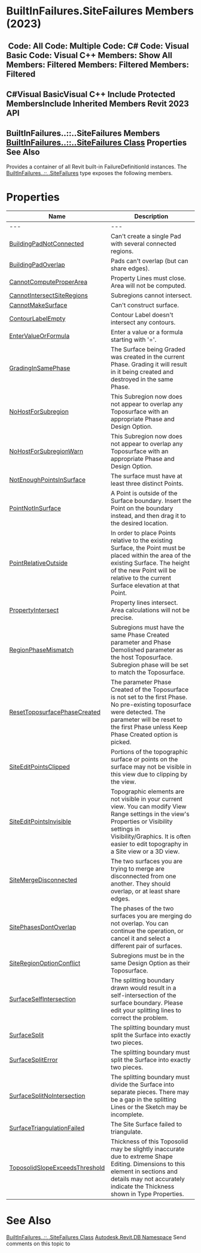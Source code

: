 # BuiltInFailures.SiteFailures Members (2023)

﻿
 Code: All Code: Multiple Code: C# Code: Visual Basic Code: Visual C++  Members: Show All Members: Filtered Members: Filtered Members: Filtered   
---  
C#Visual BasicVisual C++
Include Protected MembersInclude Inherited Members
Revit 2023 API  
---  
BuiltInFailures..::..SiteFailures Members  
[BuiltInFailures..::..SiteFailures Class](7ab66d74-f1ab-17f6-9ecf-e51b3d5326bf.md "BuiltInFailures.SiteFailures Class") Properties See Also  
---  
Provides a container of all Revit built-in FailureDefinitionId instances.
The [BuiltInFailures..::..SiteFailures](7ab66d74-f1ab-17f6-9ecf-e51b3d5326bf.md "BuiltInFailures.SiteFailures Class") type exposes the following members.
# Properties
| Name | Description |
| --- | --- |
| --- | --- | --- |
| [BuildingPadNotConnected](3e290a46-d42a-be59-f645-9dcc499fecc3.md "BuildingPadNotConnected Property") | Can't create a single Pad with several connected regions. |
| [BuildingPadOverlap](aae9c5dd-448c-33b1-6109-3ffc289b5ac2.md "BuildingPadOverlap Property") | Pads can't overlap (but can share edges). |
| [CannotComputeProperArea](fa1bcbff-4c9d-50f5-08bc-e00b6a0ddbed.md "CannotComputeProperArea Property") | Property Lines must close. Area will not be computed. |
| [CannotIntersectSiteRegions](686f10cc-c058-8ca0-ed8f-7ed3fb76bff5.md "CannotIntersectSiteRegions Property") | Subregions cannot intersect. |
| [CannotMakeSurface](a9936d4c-fba4-1704-de45-09c9d6901f61.md "CannotMakeSurface Property") | Can't construct surface. |
| [ContourLabelEmpty](715cc841-0d3d-408d-c00c-25d51a46f312.md "ContourLabelEmpty Property") | Contour Label doesn't intersect any contours. |
| [EnterValueOrFormula](28c77b4b-4eff-8002-c17e-36e6612af330.md "EnterValueOrFormula Property") | Enter a value or a formula starting with '='. |
| [GradingInSamePhase](876f8db3-782b-9b06-cfd0-df07e3894179.md "GradingInSamePhase Property") | The Surface being Graded was created in the current Phase. Grading it will result in it being created and destroyed in the same Phase. |
| [NoHostForSubregion](6ac26086-fe9c-8f4d-6bde-e7b8e2f4b567.md "NoHostForSubregion Property") | This Subregion now does not appear to overlap any Toposurface with an appropriate Phase and Design Option. |
| [NoHostForSubregionWarn](83588d15-303f-997d-20ac-268d60fdfdb0.md "NoHostForSubregionWarn Property") | This Subregion now does not appear to overlap any Toposurface with an appropriate Phase and Design Option. |
| [NotEnoughPointsInSurface](5c1fd73a-5d75-e003-200a-5378e55512ca.md "NotEnoughPointsInSurface Property") | The surface must have at least three distinct Points. |
| [PointNotInSurface](4cd3afed-6d17-18bd-7a39-1f324002ccae.md "PointNotInSurface Property") | A Point is outside of the Surface boundary. Insert the Point on the boundary instead, and then drag it to the desired location. |
| [PointRelativeOutside](63d85894-0e5d-11b0-7cda-b570b7e447e6.md "PointRelativeOutside Property") | In order to place Points relative to the existing Surface, the Point must be placed within the area of the existing Surface. The height of the new Point will be relative to the current Surface elevation at that Point. |
| [PropertyIntersect](5db506ae-4a4c-a4a6-02da-57b6704a7bca.md "PropertyIntersect Property") | Property lines intersect. Area calculations will not be precise. |
| [RegionPhaseMismatch](fed90ae9-3f3b-58fd-a956-fa2f0349be63.md "RegionPhaseMismatch Property") | Subregions must have the same Phase Created parameter and Phase Demolished parameter as the host Toposurface. Subregion phase will be set to match the Toposurface. |
| [ResetToposurfacePhaseCreated](3a6aa337-4f25-30d9-e35f-7ed6c96e17d0.md "ResetToposurfacePhaseCreated Property") | The parameter Phase Created of the Toposurface is not set to the first Phase. No pre-existing toposurface were detected. The parameter will be reset to the first Phase unless Keep Phase Created option is picked. |
| [SiteEditPointsClipped](33ad4b6d-3b3f-53dc-82ee-87491bc91d8e.md "SiteEditPointsClipped Property") | Portions of the topographic surface or points on the surface may not be visible in this view due to clipping by the view. |
| [SiteEditPointsInvisible](97888ae2-1bb3-0718-8e9d-2416f4daade8.md "SiteEditPointsInvisible Property") | Topographic elements are not visible in your current view. You can modify View Range settings in the view's Properties or Visibility settings in Visibility/Graphics. It is often easier to edit topography in a Site view or a 3D view. |
| [SiteMergeDisconnected](e3c2aff7-ff06-91fb-86fb-80a5b50c8442.md "SiteMergeDisconnected Property") | The two surfaces you are trying to merge are disconnected from one another. They should overlap, or at least share edges. |
| [SitePhasesDontOverlap](e6ae6920-d59d-cdce-a373-5cdbdcf8f99d.md "SitePhasesDontOverlap Property") | The phases of the two surfaces you are merging do not overlap. You can continue the operation, or cancel it and select a different pair of surfaces. |
| [SiteRegionOptionConflict](7d06684d-c3fe-5266-63b6-bd83da0c82ce.md "SiteRegionOptionConflict Property") | Subregions must be in the same Design Option as their Toposurface. |
| [SurfaceSelfIntersection](dd9d049f-8c2a-8f12-db05-ebec0a50a9fb.md "SurfaceSelfIntersection Property") | The splitting boundary drawn would result in a self-intersection of the surface boundary. Please edit your splitting lines to correct the problem. |
| [SurfaceSplit](04070324-7a37-2dde-0a6c-aded0ca79524.md "SurfaceSplit Property") | The splitting boundary must split the Surface into exactly two pieces. |
| [SurfaceSplitError](81981017-4676-9e99-dfde-7f8eee0c573a.md "SurfaceSplitError Property") | The splitting boundary must split the Surface into exactly two pieces. |
| [SurfaceSplitNoIntersection](6ec0630c-b023-82d0-69c7-0bf869911d04.md "SurfaceSplitNoIntersection Property") | The splitting boundary must divide the Surface into separate pieces. There may be a gap in the splitting Lines or the Sketch may be incomplete. |
| [SurfaceTriangulationFailed](5cd014e3-447e-c847-98f0-5b177e65efca.md "SurfaceTriangulationFailed Property") | The Site Surface failed to triangulate. |
| [ToposolidSlopeExceedsThreshold](0109bb6f-5cae-c271-989d-54be8b081669.md "ToposolidSlopeExceedsThreshold Property") | Thickness of this Toposolid may be slightly inaccurate due to extreme Shape Editing. Dimensions to this element in sections and details may not accurately indicate the Thickness shown in Type Properties. |

# See Also
[BuiltInFailures..::..SiteFailures Class](7ab66d74-f1ab-17f6-9ecf-e51b3d5326bf.md "BuiltInFailures.SiteFailures Class")
[Autodesk.Revit.DB Namespace](87546ba7-461b-c646-cbb1-2cb8f5bff8b2.md "Autodesk.Revit.DB Namespace")
Send comments on this topic to 